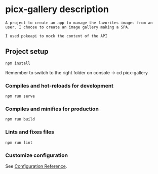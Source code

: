 # picx-gallery description
    A project to create an app to manage the favorites images from an user. I choose to create an image gallery making a SPA.

    I used pokeapi to mock the content of the API
## Project setup
```
npm install
```
Remember to switch to the right folder on console -> cd picx-gallery

### Compiles and hot-reloads for development
```
npm run serve
```

### Compiles and minifies for production
```
npm run build
```

### Lints and fixes files
```
npm run lint
```

### Customize configuration
See [Configuration Reference](https://cli.vuejs.org/config/).
